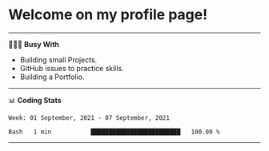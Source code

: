 # Welcome on my profile page!
<!-- print(("dralla"[::-1]+"s").capitalize()) -->

---
👨🏻‍💻 **Busy With**
* Building small Projects.
* GitHub issues to practice skills.
* Building a Portfolio.

---
📊 **Coding Stats**
<!--START_SECTION:waka-->
```text
Week: 01 September, 2021 - 07 September, 2021

Bash   1 min           █████████████████████████   100.00 % 
```
<!--END_SECTION:waka-->
---
